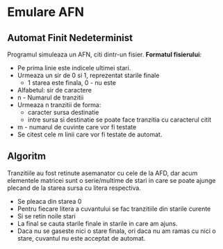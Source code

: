 # Emulare AFN
## Automat Finit Nedeterminist

Programul simuleaza un AFN, citi dintr-un fisier.
__Formatul fisierului__:
* Pe prima linie este indicele ultimei stari.
* Urmeaza un sir de 0 si 1, reprezentat starile finale
  * 1 starea este finala, 0 - nu este
* Alfabetul: sir de caractere
* n - Numarul de tranzitii
* Urmeaza n tranzitii de forma:
  * caracter sursa destinatie
  * intre sursa si destinatie se poate face tranzitia cu caracterul citit
* m - numarul de cuvinte care vor fi testate
* Se citest cele m linii care vor fi testate de automat.

## Algoritm
Tranzitiile au fost retinute asemanator cu cele de la AFD, dar acum elementele matricei sunt o serie/multime de stari in care se poate ajunge plecand de la starea sursa cu litera respectiva.  
* Se pleaca din starea 0
* Pentru fiecare litera a cuvantului se fac tranzitiile din starile curente
* Si se retin noile stari
* La final se cauta starile finale in starile in care am ajuns.
* Daca nu se gaseste nici o stare finala, ori daca nu am ramas cu nici o stare, cuvantul nu este acceptat de automat.
